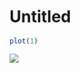 Untitled
================

``` r
plot(1)
```

![](Hi_files/figure-markdown_github/unnamed-chunk-1-1.png)
